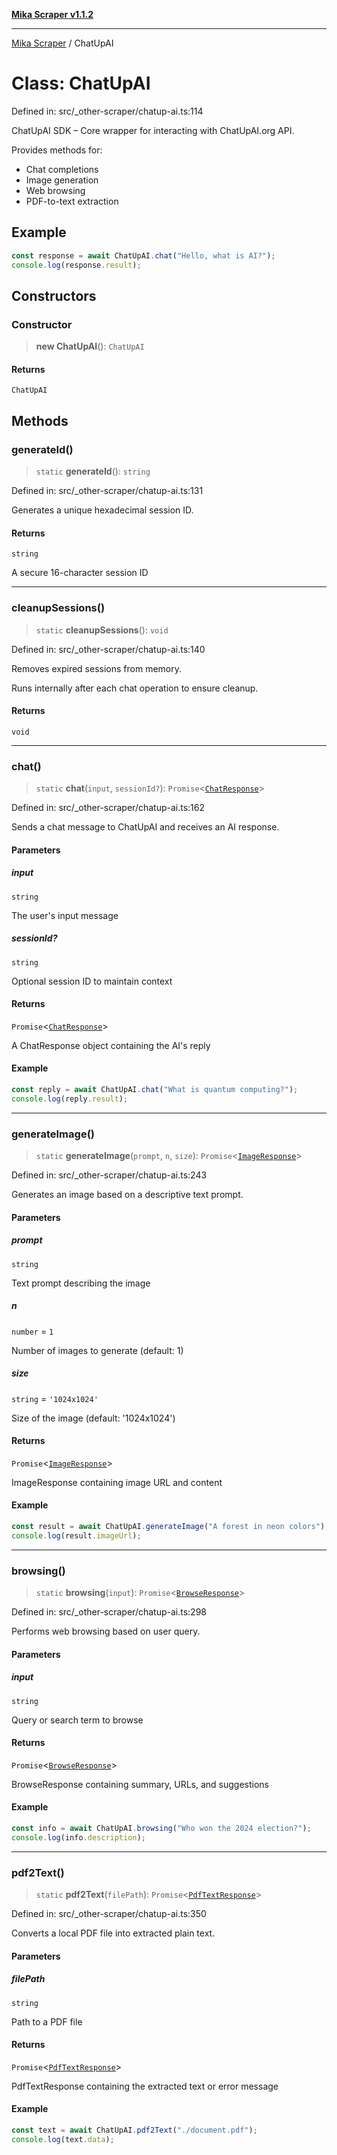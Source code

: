[**Mika Scraper v1.1.2**](../README.md)

***

[Mika Scraper](../README.md) / ChatUpAI

# Class: ChatUpAI

Defined in: src/\_other-scraper/chatup-ai.ts:114

ChatUpAI SDK – Core wrapper for interacting with ChatUpAI.org API.

Provides methods for:
- Chat completions
- Image generation
- Web browsing
- PDF-to-text extraction

## Example

```ts
const response = await ChatUpAI.chat("Hello, what is AI?");
console.log(response.result);
```

## Constructors

### Constructor

> **new ChatUpAI**(): `ChatUpAI`

#### Returns

`ChatUpAI`

## Methods

### generateId()

> `static` **generateId**(): `string`

Defined in: src/\_other-scraper/chatup-ai.ts:131

Generates a unique hexadecimal session ID.

#### Returns

`string`

A secure 16-character session ID

***

### cleanupSessions()

> `static` **cleanupSessions**(): `void`

Defined in: src/\_other-scraper/chatup-ai.ts:140

Removes expired sessions from memory.

Runs internally after each chat operation to ensure cleanup.

#### Returns

`void`

***

### chat()

> `static` **chat**(`input`, `sessionId?`): `Promise`\<[`ChatResponse`](../interfaces/ChatResponse.md)\>

Defined in: src/\_other-scraper/chatup-ai.ts:162

Sends a chat message to ChatUpAI and receives an AI response.

#### Parameters

##### input

`string`

The user's input message

##### sessionId?

`string`

Optional session ID to maintain context

#### Returns

`Promise`\<[`ChatResponse`](../interfaces/ChatResponse.md)\>

A ChatResponse object containing the AI's reply

#### Example

```ts
const reply = await ChatUpAI.chat("What is quantum computing?");
console.log(reply.result);
```

***

### generateImage()

> `static` **generateImage**(`prompt`, `n`, `size`): `Promise`\<[`ImageResponse`](../interfaces/ImageResponse.md)\>

Defined in: src/\_other-scraper/chatup-ai.ts:243

Generates an image based on a descriptive text prompt.

#### Parameters

##### prompt

`string`

Text prompt describing the image

##### n

`number` = `1`

Number of images to generate (default: 1)

##### size

`string` = `'1024x1024'`

Size of the image (default: '1024x1024')

#### Returns

`Promise`\<[`ImageResponse`](../interfaces/ImageResponse.md)\>

ImageResponse containing image URL and content

#### Example

```ts
const result = await ChatUpAI.generateImage("A forest in neon colors");
console.log(result.imageUrl);
```

***

### browsing()

> `static` **browsing**(`input`): `Promise`\<[`BrowseResponse`](../interfaces/BrowseResponse.md)\>

Defined in: src/\_other-scraper/chatup-ai.ts:298

Performs web browsing based on user query.

#### Parameters

##### input

`string`

Query or search term to browse

#### Returns

`Promise`\<[`BrowseResponse`](../interfaces/BrowseResponse.md)\>

BrowseResponse containing summary, URLs, and suggestions

#### Example

```ts
const info = await ChatUpAI.browsing("Who won the 2024 election?");
console.log(info.description);
```

***

### pdf2Text()

> `static` **pdf2Text**(`filePath`): `Promise`\<[`PdfTextResponse`](../interfaces/PdfTextResponse.md)\>

Defined in: src/\_other-scraper/chatup-ai.ts:350

Converts a local PDF file into extracted plain text.

#### Parameters

##### filePath

`string`

Path to a PDF file

#### Returns

`Promise`\<[`PdfTextResponse`](../interfaces/PdfTextResponse.md)\>

PdfTextResponse containing the extracted text or error message

#### Example

```ts
const text = await ChatUpAI.pdf2Text("./document.pdf");
console.log(text.data);
```
